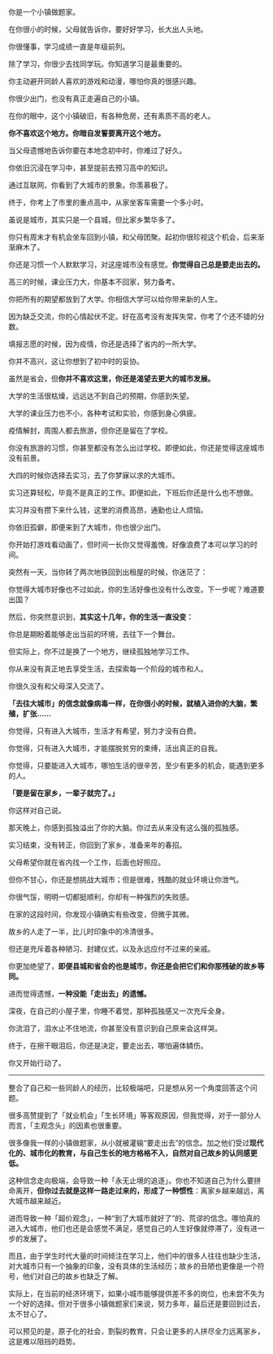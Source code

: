 你是一个小镇做题家。

在你很小的时候，父母就告诉你，要好好学习，长大出人头地。

你很懂事，学习成绩一直是年级前列。

除了学习，你很少去找同学玩。你知道学习是最重要的。

你主动避开同龄人喜欢的游戏和动漫，哪怕你真的很感兴趣。

<!--
（实际上，我对小镇知之甚少，这里完全是不真实的描写，删了）

即便你很少出门，这个小镇对你而言还是没有秘密。它太小，以至于几乎任何一个角落，你都走过。

它还非常破旧，有很多危房，还有素质不高的人。
-->

你很少出门，也没有真正走遍自己的小镇。

在你的眼中，这个小镇破旧，有各种危房，还有素质不高的老人。

**你不喜欢这个地方。你暗自发誓要离开这个地方。**

当父母遗憾地告诉你要在本地念初中时，你难过了好久。

你依旧沉浸在学习中，甚至提前去预习高中的知识。

通过互联网，你看到了大城市的景象。你羡慕极了。

终于，你考上了市里的重点高中，从家坐客车需要一个多小时。

虽说是城市，其实只是一个县城，但比家乡繁华多了。

你只有周末才有机会坐车回到小镇，和父母团聚。起初你很珍视这个机会，后来渐渐麻木了。

你还是习惯一个人默默学习，对这座城市没有感觉。**你觉得自己总是要走出去的。**

高三的时候，课业压力大，你基本不回家，努力备考。

你把所有的期望都放到了大学。你相信大学可以给你带来新的人生。

因为缺乏交流，你的心情起伏不定。好在高考没有发挥失常，你考了个还不错的分数。

填报志愿的时候，因为疫情，你还是选择了省内的一所大学。

你并不高兴，这让你想到了初中时的妥协。

虽然是省会，但**你并不喜欢这里，你还是渴望去更大的城市发展。**

大学的生活很枯燥，远远达不到自己的预期，你感到失望。

大学的课业压力也不小，各种考试和实验，你感到身心俱疲。

疫情解封，周围人都去旅游，但你还是留在了学校。

你没有旅游的习惯，你甚至都没有怎么出过学校。即便如此，你还是觉得这座城市没有前景。

大四的时候你选择去实习，去了你梦寐以求的大城市。

实习还算轻松，毕竟不是真正的工作。即便如此，下班后你还是什么也不想做。

实习并没有攒下来什么钱，这里的消费高昂，通勤也让人烦恼。

你依旧孤僻，即便来到了大城市，你也很少出门。

你开始打游戏看动画了，但时间一长你又觉得羞愧，好像浪费了本可以学习的时间。

突然有一天，当你转了两次地铁回到出租屋的时候，你迷茫了：

你觉得大城市好像也不过如此，你的生活好像也没有什么改变。下一步呢？难道要出国？

然后，你突然意识到，**其实这十几年，你的生活一直没变：**

你总是期盼着能够走出当前的环境，去往下一个舞台。

但实际上，你不过是换了一个地方，继续孤独地学习工作。

你从来没有真正地去享受生活，去探索每一个阶段的城市和人。

你很久没有和父母深入交流了。

**「去往大城市」的信念就像病毒一样，在你很小的时候，就植入进你的大脑，繁殖，扩张……**

你觉得，只有进入大城市，生活才有希望，努力才没有白费。

你觉得，只有进入大城市，才能摆脱贫穷的束缚，活出真正的自我。

你觉得，只要能进入大城市，哪怕生活的很辛苦，至少有更多的机会，能遇到更多的人。

**「要是留在家乡，一辈子就完了。」**

你这样对自己说。

那天晚上，你感到孤独溢出了你的大脑。你过去从来没有这么强的孤独感。

实习结束，没有转正，你回到了家乡，准备来年的春招。

父母希望你就在省内找一个工作，后面也好照应。

但你不甘心，你还是想挑战大城市；但是很难，残酷的就业环境让你泄气。

你很气馁，明明一切都挺顺利，你却有一种强烈的失败感。

在家的这段时间，你发现小镇确实有些改变，但微乎其微。

故乡的人走了一半，比儿时印象中的冷清很多。

但还是充斥着各种陋习、封建仪式，以及永远应付不过来的亲戚。

你更加绝望了，**即便县城和省会的也是城市，你还是会把它们和你那残破的故乡等同。**

进而觉得遗憾，**一种没能「走出去」的遗憾。**

深夜，在自己的小屋子里，你睡不着觉，那种孤独感又一次充斥全身。

你流泪了，泪水止不住地流，你甚至没有意识到自己原来会这样哭。

终于，在擦干眼泪后，你还是决定，要走出去，哪怕遍体鳞伤。

你又开始行动了。

---

整合了自己和一些同龄人的经历，比较极端吧，只是想从另一个角度回答这个问题。

很多高赞提到了「就业机会」「生长环境」等客观原因，但我觉得，对于一部分人而言，「主观念头」的因素也很重要。

很多像我一样的小镇做题家，从小就被灌输“要走出去”的信念。加之他们受过**现代化的、城市化的教育，与自己生长的地方格格不入，自然对自己故乡的认同感更低。**

这种信念走向极端，会导致一种「永无止境的追逐」。你也不知道自己为什么要拼命离开，**但你过去就是这样一路走过来的，形成了一种惯性**：离家乡越来越远，离大城市越来越近。

进而导致一种「超价观念」，一种“到了大城市就好了”的、荒谬的信念。哪怕真的进入大城市，他们也还是会感觉不满足，感觉自己的人生好像就停滞了，没有进一步的发展了。

而且，由于学生时代大量的时间倾注在学习上，他们中的很多人往往也缺少生活，对大城市只有一个抽象的印象，没有具体的生活经历；故乡的丑陋也更像是一个符号，他们对自己的故乡也缺乏了解。

实际上，在当前的经济环境下，如果小城市能够提供差不多的岗位，也未尝不失为一个好的选择。但对于很多小镇做题家们来说，努力多年，最后还是要回到过去，太不甘心了。

可以预见的是，原子化的社会，割裂的教育，只会让更多的人拼尽全力远离家乡，这是难以阻挡的趋势。
